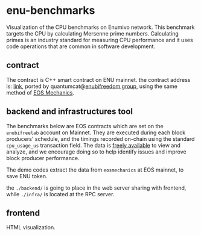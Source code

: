 # enu-benchmarks
Visualization of the CPU benchmarks on Enumivo network. This benchmark targets the CPU by calculating Mersenne prime numbers. Calculating primes is an industry standard for measuring CPU performance and it uses code operations that are common in software development.


## contract
The contract is C++ smart contract on ENU mainnet. the contract address is: [link](http://enumivo.qsx.io/transactions/8545b8625c105fb971a58454ce1687dceeb24d8473d7db77ef16a1d32fbe1af6), ported by quantumcat@[enubifreedom group](http://enubi.org), using the same method of [EOS Mechanics](https://eosmechanics.com/).

## backend and infrastructures tool

The benchmarks below are EOS contracts which are set on the `enubifreelab` account on Mainnet. They are executed during each block producers' schedule, and the timings recorded on-chain using the standard `cpu_usage_us` transaction field. The data is [freely available](https://wallet.enumivo.com/accounts/enubifreelab) to view and analyze, and we encourage doing so to help identify issues and improve block producer performance.

The demo codes extract the data from `eosmechanics` at EOS mainnet, to save ENU token.

the `./backend/` is going to place in the web server sharing with frontend, while `./infra/` is located at the RPC server.

## frontend
HTML visualization.
